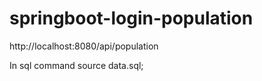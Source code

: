 # springboot-login-population

http://localhost:8080/api/population

In sql  command
source data.sql;
